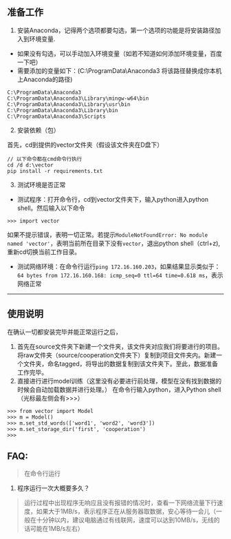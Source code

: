 
## 准备工作
1. 安装Anaconda，记得两个选项都要勾选，第一个选项的功能是将安装路径加入到环境变量.  
* 如果没有勾选，可以手动加入环境变量（如若不知道如何添加环境变量，百度一下吧）  
* 需要添加的变量如下：(C:\ProgramData\Anaconda3 将该路径替换成你本机上Anaconda的路径)
```
C:\ProgramData\Anaconda3
C:\ProgramData\Anaconda3\Library\mingw-w64\bin
C:\ProgramData\Anaconda3\Library\usr\bin
C:\ProgramData\Anaconda3\Library\bin
C:\ProgramData\Anaconda3\Scripts
```
2. 安装依赖（包）

首先，cd到提供的vector文件夹（假设该文件夹在D盘下）
```
// 以下命令都在cmd命令行执行
cd /d d:\vector
pip install -r requirements.txt
```
3. 测试环境是否正常  

* 测试程序：打开命令行，cd到vector文件夹下，输入python进入python shell。然后输入以下命令
```
>>> import vector
```
如果不提示错误，表明一切正常。若提示`ModuleNotFoundError: No module named 'vector'`，表明当前所在目录下没有`vector`，退出python shell（ctrl+z), 重新cd切换当前工作目录。
* 测试网络环境：在命令行运行`ping 172.16.160.203`，如果结果显示类似于：`64 bytes from 172.16.160.168: icmp_seq=0 ttl=64 time=0.618 ms`，表示网络正常

---
## 使用说明
在确认一切都安装完毕并能正常运行之后，
1. 首先在source文件夹下新建一个文件夹，该文件夹对应我们将要进行的项目。将raw文件夹（source/cooperation文件夹下）复制到项目文件夹内。新建一个文件夹，命名tagged，将导出的数据复制到该文件夹下。至此，数据准备工作完毕。
2. 直接进行进行model训练（这里没有必要进行前处理，模型在没有找到数据的时候会自动加载数据并进行处理。）
在命令行输入python，进入Python shell（光标最左侧会有>>>）
```
>>> from vector import Model
>>> m = Model()
>>> m.set_std_words(['word1', 'word2', 'word3'])
>>> m.set_storage_dir('first', 'cooperation')
>>> 
```
## FAQ:
> 在命令行运行
1. 程序运行一次大概要多久？
> 运行过程中出现程序无响应且没有报错的情况时，查看一下网络流量下行速度，如果大于1MB/s，表示程序正在从服务器取数据，安心等待一会儿（一般在十分钟以内，建议电脑通过有线联网，速度可以达到10MB/s，无线的话可能在1MB/s左右）


